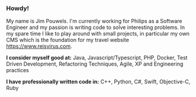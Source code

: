 ### Howdy!

My name is Jim Pouwels. I'm currently working for Philips as a Software Engineer and my passion is writing code to solve interesting problems.
In my spare time I like to play around with small projects, in particular my own CMS which is the foundation for my travel website https://www.reisvirus.com.

**I consider myself good at:**
Java, Javascript/Typescript, PHP, Docker, Test Driven Development, Refactoring Techniques, Agile, XP and Engineering practices

**I have professionally written code in:** 
C++, Python, C#, Swift, Objective-C, Ruby
